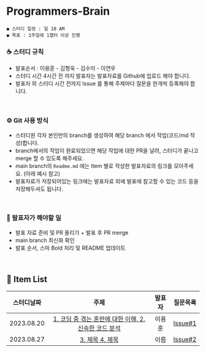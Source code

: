# Programmers-Brain
    ◼︎ 스터디 일정 : 일 10 AM
    ◼︎ 목표 : 1주일에 1챕터 이상 진행

    
### ☕️ 스터디 규칙
- 발표순서 : 이용훈 - 김형욱 - 김수미 - 이연우
- 스터디 시간 4시간 전 까지 발표자는 발표자료를 Github에 업로드 해야 합니다.
- 발표자 외 스터디 시간 전까지 Issue 를 통해 주제마다 질문을 한개씩 등록해야 합니다.
<br>

### ⚙️ Git 사용 방식
- 스터디원 각자 본인만의 branch를 생성하여 해당 branch 에서 작업(코드/md 작성)합니다.
- branch에서의 작업이 완료되었으면 해당 작업에 대한 PR을 날려, 스터디가 끝나고 merge 할 수 있도록 해주세요.
- main branch의 `Readme.md` 에는 Item 별로 작성한 발표자료의 링크를 모아주세요. (아래 예시 참고)
- 발표자료가 저장되어있는 링크에는 발표자료 외에 발표에 참고할 수 있는 코드 등을 저장해두셔도 됩니다.
<br>

### 📌 발표자가 해야할 일
- 발표 자료 준비 및 PR 올리기 + 발표 후 PR merge
- main branch 최신화 확인
- 발표 순서, 스마 Bold 처리 및 README 업데이트
<br>


## 🍄 Item List
|   스터디날짜    | 주제 | 발표자 |    질문목록 |
|:----------:|:---:|:----------:|:----------:|
| 2023.08.20 | [1. 코딩 중 겪는 혼란에 대한 이해, 2. 신속한 코드 분석](https://github.com/Dev-Prison/Programmers-Brain/pull/2) | 이용훈 | [Issue#1](https://github.com/Dev-Prison/Programmers-Brain/issues/1) |
| 2023.08.27 | [3. 제목 4. 제목](링크) | 이름 | [Issue#2](링크) |
